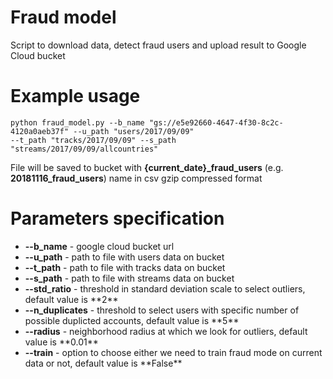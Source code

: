 # Fraud model

Script to download data, detect fraud users and upload result to Google Cloud bucket

# Example usage

```
python fraud_model.py --b_name "gs://e5e92660-4647-4f30-8c2c-4120a0aeb37f" --u_path "users/2017/09/09" 
--t_path "tracks/2017/09/09" --s_path "streams/2017/09/09/allcountries"
```
File will be saved to bucket with <b>{current_date}_fraud_users</b> (e.g. <b>20181116_fraud_users</b>) name in csv gzip compressed format

# Parameters specification

<ul>
  <li><b>--b_name</b> - google cloud bucket url</li>
<li><b>--u_path</b> - path to file with users data on bucket</li>
<li><b>--t_path</b> - path to file with tracks data on bucket</li>
<li><b>--s_path</b> - path to file with streams data on bucket</li>
<li><b>--std_ratio</b> - threshold in standard deviation scale to select outliers, default value is **2**</li>
<li><b>--n_duplicates</b> - threshold to select users with specific number of possible duplicted accounts, default value is **5**</li>
<li><b>--radius</b> - neighborhood radius at which we look for outliers, default value is **0.01**</li>
<li><b>--train</b> - option to choose either we need to train fraud mode on current data or not, default value is **False**</li>
</ul>
